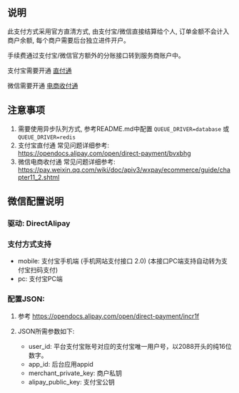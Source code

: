 
## 说明

此支付方式采用官方直清方式, 由支付宝/微信直接结算给个人, 订单金额不会计入商户余额, 每个商户需要后台独立进件开户。

手续费通过支付宝/微信官方额外的分账接口转到服务商账户中。

支付宝需要开通 [直付通](https://opendocs.alipay.com/open/00faww)

微信需要开通 [电商收付通](https://pay.weixin.qq.com/wiki/doc/apiv3_partner/open/pay/chapter3_3_0.shtml)

## 注意事项
1. 需要使用异步队列方式, 参考README.md中配置 `QUEUE_DRIVER=database` 或 `QUEUE_DRIVER=redis`
2. 支付宝直付通 常见问题详细参考: https://opendocs.alipay.com/open/direct-payment/bvxbhg
2. 微信电商收付通 常见问题详细参考: https://pay.weixin.qq.com/wiki/doc/apiv3/wxpay/ecommerce/guide/chapter11_2.shtml

## 微信配置说明
### 驱动: DirectAlipay

### 支付方式支持
- mobile: 支付宝手机端 (手机网站支付接口 2.0) (本接口PC端支持自动转为支付宝扫码支付)
- pc: 支付宝PC端

### 配置JSON:

1. 参考 https://opendocs.alipay.com/open/direct-payment/incr1f

2. JSON所需参数如下:
    - user_id: 平台支付宝账号对应的支付宝唯一用户号，以2088开头的纯16位数字。
    - app_id: 后台应用appid
    - merchant_private_key: 商户私钥
    - alipay_public_key: 支付宝公钥
    
